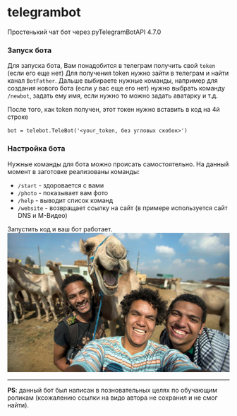 # telegrambot

Простенький чат бот через pyTelegramBotAPI 4.7.0

### Запуск бота

Для запуска бота, Вам понадобится в телеграм получить свой `token` (если его еще нет)
Для получения token нужно зайти в телеграм и найти канал `BotFather`. Дальше выбираете нужные команды, например для создания нового бота (если у вас еще его нет) нужно выбрать команду `/newbot`, задать ему имя, если нужно то можно задать аватарку и т.д.

После того, как token получен, этот токен нужно вставить в код на 4й строке

```
bot = telebot.TeleBot('<your_token, без угловых скобок>')
```

### Настройка бота

Нужные команды для бота можно происать самостоятельно. На данный момент в заготовке реализованы команды:
- `/start` - здоровается с вами
- `/photo` - показывает вам фото
- `/help` - выводит список команд
- `/website` - возвращает ссылку на сайт (в примере используется сайт DNS и М-Видео)

Запустить код и ваш бот работает.
![friends](images/friends.jpg)

***
__PS__: данный бот был написан в позновательных целях по обучающим роликам (ксожалению ссылки на видо автора не сохранил и не смог найти).
